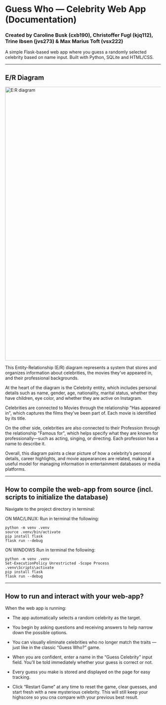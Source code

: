 # Guess Who — Celebrity Web App (Documentation)
### Created by Caroline Busk (cxb190), Christoffer Fugl (kjq112), Trine Ibsen (jvs273) \& Max Marius Toft (vsx222)

A simple Flask-based web app where you guess a randomly selected celebrity based on name input. Built with Python, SQLite and HTML/CSS.

---

## E/R Diagram
<img width="884" alt="E:R diagram" src="https://github.com/user-attachments/assets/84a2704a-2709-42fd-ba90-2d6625dc19bb" />

This Entity-Relationship (E/R) diagram represents a system that stores and organizes information about celebrities, the movies they've appeared in, and their professional backgrounds.

At the heart of the diagram is the Celebrity entity, which includes personal details such as name, gender, age, nationality, marital status, whether they have children, eye color, and whether they are active on Instagram.

Celebrities are connected to Movies through the relationship "Has appeared in", which captures the films they’ve been part of. Each movie is identified by its title.

On the other side, celebrities are also connected to their Profession through the relationship "Famous for", which helps specify what they are known for professionally—such as acting, singing, or directing. Each profession has a name to describe it.

Overall, this diagram paints a clear picture of how a celebrity’s personal details, career highlights, and movie appearances are related, making it a useful model for managing information in entertainment databases or media platforms.

---

## How to compile the web-app from source (incl. scripts to initialize the database)

Navigate to the project directory in  terminal:

ON MAC/LINUX:
Run in terminal the following:

	python -m venv .venv
	source .venv/bin/activate
	pip install flask
	flask run --debug  


ON WINDOWS
Run in terminal the following:

	python -m venv .venv
	Set-ExecutionPolicy Unrestricted -Scope Process
	.venv\Scripts\activate
	pip install flask
	flask run --debug  


---

## How to run and interact with your web-app?
When the web app is running:

* The app automatically selects a random celebrity as the target.

* You begin by asking questions and receiving answers to help narrow down the possible options.

* You can visually eliminate celebrities who no longer match the traits — just like in the classic “Guess Who?” game.

* When you are confident, enter a name in the “Guess Celebrity” input field. You’ll be told immediately whether your guess is correct or not.

* Every guess you make is stored and displayed on the page for easy tracking.

* Click “Restart Game” at any time to reset the game, clear guesses, and start fresh with a new mysterious celebrity. This will still keep your highscore so you cna compare with your previous best result.
